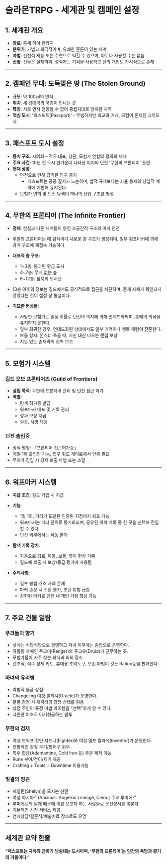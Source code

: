 # 슬라몬TRPG - 세계관 및 캠페인 설정

## 1. 세계관 개요

- **장르**: 중세 하이 판타지
- **분위기**: 가볍고 희극적이며, 유쾌한 혼돈이 있는 세계
- **마법**: 선천적 재능 또는 수련으로 익힐 수 있으며, 아무나 사용할 수는 없음
- **신앙**: 신들은 실재하며, 성직자는 기적을 사용하고 신의 개입도 가시적으로 존재

---

## 2. 캠페인 무대: 도둑맞은 땅 (The Stolen Ground)

- **규모**: 약 100㎢의 면적
- **위치**: 세 강대국의 국경이 만나는 곳
- **특징**: 서로 먼저 점령할 수 없어 중립지대로 방치된 지역
- **핵심 도시**: ‘패스포트(Passport)’ - 무법하지만 외교와 거래, 모험이 혼재된 교역도시

---

## 3. 패스포트 도시 설정

- **통치 구조**: 시의회 – 각국 대표, 상단, 모험가 연합의 평의회 체제
- **주요 사건**: 10년 전 도시 한가운데 나타난 미지의 던전 ‘무한의 프론티어’ 출현
- **현재 상황**:
  - 던전으로 인해 급격한 인구 증가
	- 패스포트는 공공 질서가 느슨하며, 법적 규제보다는 자율 통제와 상업적 계약에 기반해 유지된다.
  - 모험가 면허 및 던전 탐색이 하나의 산업 구조를 형성

---

## 4. 무한의 프론티어 (The Infinite Frontier)

- **정체**: 현실과 다른 세계들이 얽힌 초공간적 구조의 미지 던전
- 무한의 프론티어는 매 탐색마다 새로운 층 구조가 생성되며, 일부 워프마커에 의해 과거 구조에 재접속 가능하다.
- **대표적 층 구조**:
  - 1~3층: 붕괴된 황금 도시
  - 4~7층: 무게 없는 숲
  - 8~12층: 침묵의 도서관

- 13층 이후의 정보는 길드에서도 공식적으로 접근을 차단하며, 존재 자체가 확인되지 않았다는 것이 설정 상 통설이다.

- **기묘한 현상들**:
	- 사망한 모험가는 일정 확률로 던전의 의지에 의해 언데드화되며, 본래의 의식을 유지하지 못한다.
	- 일부 희귀한 경우, 언데드화된 상태에서도 일부 기억이나 행동 패턴이 잔존한다.
  - 보물 상자: 몬스터 죽을 때, 시신 대신 나오는 랜덤 보상
  - 지능 있는 존재와의 접촉 보고

---

## 5. 모험가 시스템

### 길드 오브 프론티어즈 (Guild of Frontiers)

- **설립 목적**: 무한의 프론티어 관리 및 던전 접근 허가
- **역할**:
  - 탐색 허가증 발급
  - 워프마커 배포 및 기록 관리
  - 성과 보상 지급
  - 실종, 사망 대응

### 던전 출입증

- 정식 명칭: 「프론티어 접근허가증」
- 매일 1회 출입만 가능, 입구 워드 게이트에서 인증 필요
- 무허가 진입 시 강제 퇴출 마법 또는 소멸

---

## 6. 워프마커 시스템

- **지급 조건**: 길드 가입 시 지급
- **기능**:
  - 1일 1회, 파티가 도달한 인증된 지점까지 워프 가능
  - 워프마커는 파티 단위로 동기화되며, 공유된 위치 기록 중 한 곳을 선택해 진입할 수 있다.
  - 던전 외부에서는 작동 불가

- **탐색 기록 장치**:
  - 자동으로 경로, 마물, 보물, 특이 현상 기록
  - 길드에 제출 시 보상/등급 평가에 사용됨

- **주의사항**:
  - 일부 불법 개조 사례 존재
  - 마커 손상 시 귀환 불가, 조난 위험 급증
  - 강화된 마커로 던전 내 개인 거점 형성 가능

---

## 7. 주요 건물 일람

### 푸크들의 향기

- 낮에는 식당식당으로 경영하고 저녁 이후에는 술집으로 운영한다.
- 하플링 자매인 푸크미(Ranger)와 푸크유(Druid)가 근무하는 곳.
- 모험가들이 자주 찾는 회식과 회의 장소
- 건조식, 식수 정제 키트, 휴대용 조리도구, 보존 마법이 깃든 Ration등을 판매한다.

### 마녀의 유리병

- 마법적 물품 상점
- Changeling 여성 릴리샤(Oracle)가 운영한다.
- 물품 감정 시 캐릭터의 감정 상태를 읽음
- 상점 주인이 특정 마법 아이템을 "선택"하게 할 수 있다.
- 나른한 어조로 아기취급하는 말투

### 무한의 검제

- 여성 드워프 장인 쟈드니(Fighter)와 여성 엘프 릴라에(Inventor)가 운영한다.
- 전통적인 강철 무기/방어구 위주
- 특수 합금(Adamantine, Cold Iron 등) 주문 제작 가능
- Rune 부여/전이/제거 제공
- Crafting + Tools + Downtime 이용가능

### 빛결의 정원

- 셰일린(Shelyn)을 모시는 신전
- 여성 아시마르(Aasimar: Angelkin Lineage, Cleric) 주교 루미에르
- 루미에르의 날개 때문에 이를 보고자 하는 사람들로 문전성시를 이룬다.
- 기본적인 신전 서비스 제공
- 연애상담/결혼식/예술치료 장소로도 유명
  
---

## 세계관 요약 한줄

**“패스포트는 자유와 금화가 넘실대는 도시이며, ‘무한의 프론티어’는 인간의 욕망과 광기의 거울이다.”**
